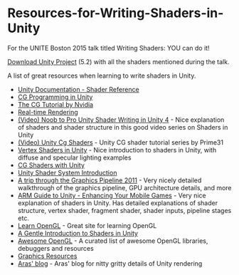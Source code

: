 # Resources-for-Writing-Shaders-in-Unity
For the UNITE Boston 2015 talk titled Writing Shaders: YOU can do it!

[Download Unity Project](https://dl.dropboxusercontent.com/u/561110/ShaderTalk%20Unity%20Project.zip) (5.2) with all the shaders mentioned during the talk.

A list of great resources when learning to write shaders in Unity.

* [Unity Documentation - Shader Reference](http://docs.unity3d.com/Manual/SL-Reference.html)
* [CG Programming in Unity](https://en.wikibooks.org/wiki/Cg_Programming/Unity)
* [The CG Tutorial by Nvidia](http://http.developer.nvidia.com/CgTutorial/cg_tutorial_chapter01.html)
* [Real-time Rendering](http://www.realtimerendering.com)
* [(Video) Noob to Pro Unity Shader Writing in Unity 4](https://www.youtube.com/playlist?list=PLV4HCa5XqFT02gZOZ_Jb_A66wqDhZMCkN) - Nice explanation of shaders and shader structure in this good video series on Shaders in Unity
* [(Video) Unity Cg Shaders](https://www.youtube.com/watch?v=hDJQXzajiPg) - Unity CG shader tutorial series by Prime31
* [Vertex Shaders in Unity](http://www.verajankorva.com/cms/?p=203) - Nice introduction to shaders in Unity, with diffuse and specular lighting examples
* [CG Shaders with Unity](http://www.slideshare.net/sasmaster/cg-shaders-with-unity3d)
* [Unity Shader System Introduction](http://www.slideshare.net/MrDustinLee/unity-shadersystemfinal)
* [A trip through the Graphics Pipeline 2011](https://fgiesen.wordpress.com/2011/07/09/a-trip-through-the-graphics-pipeline-2011-index/) - Very nicely detailed walkthrough of the graphics pipeline, GPU architecture details, and more
* [ARM Guide to Unity - Enhancing Your Mobile Games](http://malideveloper.arm.com/downloads/ARM_guide_to_unity_enhancing_your_mobile_games_v2.pdf) - Very nice explanation of shaders in Unity. Has detailed explanations of shader structure, vertex shader, fragment shader, shader inputs, pipeline stages etc.
* [Learn OpenGL](http://learnopengl.com/#!Introduction) - Great site for learning OpenGL
* [A Gentle Introduction to Shaders in Unity](http://www.alanzucconi.com/2015/06/10/a-gentle-introduction-to-shaders-in-unity3d/) 
* [Awesome OpenGL](https://github.com/eug/awesome-opengl) - A curated list of awesome OpenGL libraries, debuggers and resources
* [Graphics Resources](https://github.com/mattdesl/graphics-resources)
* [Aras' blog](http://aras-p.info/blog/) - Aras' blog for nitty gritty details of Unity rendering
